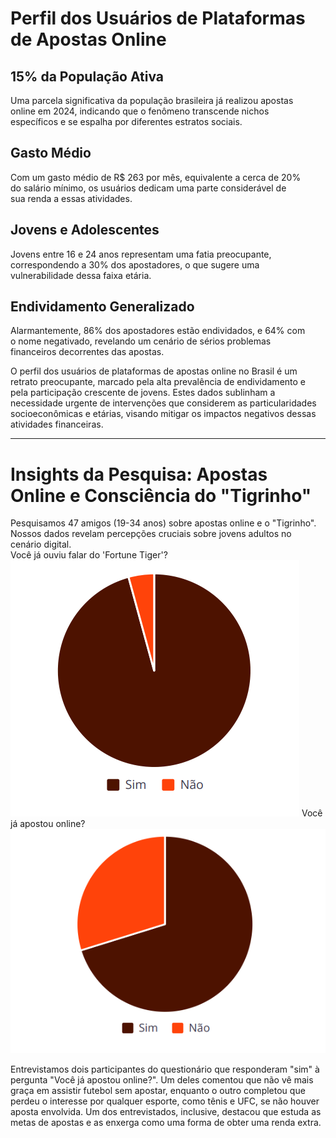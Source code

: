 # Perfil dos Usuários de Plataformas de Apostas Online

## 15% da População Ativa  
Uma parcela significativa da população brasileira já realizou apostas  
online em 2024, indicando que o fenômeno transcende nichos  
específicos e se espalha por diferentes estratos sociais.  

## Gasto Médio  
Com um gasto médio de R$ 263 por mês, equivalente a cerca de 20%  
do salário mínimo, os usuários dedicam uma parte considerável de  
sua renda a essas atividades.  

## Jovens e Adolescentes  
Jovens entre 16 e 24 anos representam uma fatia preocupante,  
correspondendo a 30% dos apostadores, o que sugere uma  
vulnerabilidade dessa faixa etária.  

## Endividamento Generalizado  
Alarmantemente, 86% dos apostadores estão endividados, e 64% com  
o nome negativado, revelando um cenário de sérios problemas  
financeiros decorrentes das apostas.  

O perfil dos usuários de plataformas de apostas online no Brasil é um retrato preocupante, marcado pela alta prevalência de endividamento e  
pela participação crescente de jovens. Estes dados sublinham a necessidade urgente de intervenções que considerem as particularidades  
socioeconômicas e etárias, visando mitigar os impactos negativos dessas atividades financeiras.

---

# Insights da Pesquisa: Apostas Online e Consciência do "Tigrinho"

Pesquisamos 47 amigos (19-34 anos) sobre apostas online e o "Tigrinho". Nossos dados revelam percepções cruciais sobre jovens adultos no  
cenário digital.  
Você já ouviu falar do 'Fortune Tiger'?
![Fortune Tiger](./img/fortuneTiger.png)
Você já apostou online?  
![Aposta Online](./img/apostaOnline.png)

Entrevistamos dois participantes do questionário que responderam "sim" à pergunta "Você já apostou online?". Um deles comentou que não vê mais graça em assistir futebol sem apostar, enquanto o outro completou que perdeu o interesse por qualquer esporte, como tênis e UFC, se não houver aposta envolvida. Um dos entrevistados, inclusive, destacou que estuda as metas de apostas e as enxerga como uma forma de obter uma renda extra.

